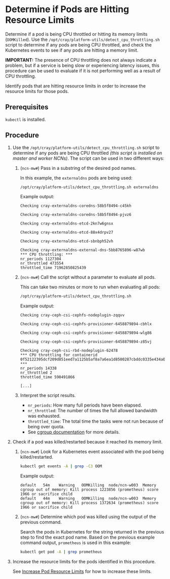 # Determine if Pods are Hitting Resource Limits

Determine if a pod is being CPU throttled or hitting its memory limits (`OOMKilled`).
Use the `/opt/cray/platform-utils/detect_cpu_throttling.sh` script to determine if any pods are being CPU throttled, and check the Kubernetes events to see if any pods are hitting a memory limit.

**IMPORTANT:** The presence of CPU throttling does not always indicate a problem, but if a service is being slow or experiencing latency issues,
this procedure can be used to evaluate if it is not performing well as a result of CPU throttling.

Identify pods that are hitting resource limits in order to increase the resource limits for those pods.

## Prerequisites

`kubectl` is installed.

## Procedure

1. Use the `/opt/cray/platform-utils/detect_cpu_throttling.sh` script to determine if any pods are being CPU throttled _(this script is installed on master and worker NCNs)_.  The script can be used in two different ways:

    1. (`ncn-mw#`) Pass in a substring of the desired pod names.

       In this example, the `externaldns` pods are being used:

       ```bash
       /opt/cray/platform-utils/detect_cpu_throttling.sh externaldns
       ```

       Example output:

       ```text
       Checking cray-externaldns-coredns-58b5f8494-c45kh

       Checking cray-externaldns-coredns-58b5f8494-pjvz6

       Checking cray-externaldns-etcd-2kn7w6gnsx

       Checking cray-externaldns-etcd-88x4drpv27

       Checking cray-externaldns-etcd-sbnbph52vh

       Checking cray-externaldns-external-dns-5bb8765896-w87wb
       *** CPU throttling: ***
       nr_periods 1127304
       nr_throttled 473554
       throttled_time 71962850825439
       ```

    1. (`ncn-mw#`) Call the script without a parameter to evaluate all pods.

       This can take two minutes or more to run when evaluating all pods:

       ```bash
       /opt/cray/platform-utils/detect_cpu_throttling.sh
       ```

       Example output:

       ```text
       Checking cray-ceph-csi-cephfs-nodeplugin-zqqvv

       Checking cray-ceph-csi-cephfs-provisioner-6458879894-cbhlx

       Checking cray-ceph-csi-cephfs-provisioner-6458879894-wlg86

       Checking cray-ceph-csi-cephfs-provisioner-6458879894-z85vj

       Checking cray-ceph-csi-rbd-nodeplugin-62478
       *** CPU throttling for containerid 0f52122395dcf209d851eed7a1125b5af8a7a6ea1d8500287cbddc0335e434a0: ***
       nr_periods 14338
       nr_throttled 2
       throttled_time 590491866

       [...]
       ```

    1. Interpret the script results.

       * `nr_periods`: How many full periods have been elapsed.
       * `nr_throttled`: The number of times the full allowed bandwidth was exhausted.
       * `throttled_time`: The total time the tasks were not run because of being over quota.
       * See [cgroup documentation](https://kernel.googlesource.com/pub/scm/linux/kernel/git/glommer/memcg/+/cpu_stat/Documentation/cgroups/cpu.txt) for more details.

1. Check if a pod was killed/restarted because it reached its memory limit.

    1. (`ncn-mw#`) Look for a Kubernetes event associated with the pod being killed/restarted.

       ```bash
       kubectl get events -A | grep -C3 OOM
       ```

       Example output:

       ```text
       default   54m    Warning   OOMKilling  node/ncn-w003  Memory cgroup out of memory: Kill process 1223856 (prometheus) score 1966 or sacrifice child
       default   44m    Warning   OOMKilling  node/ncn-w003  Memory cgroup out of memory: Kill process 1372634 (prometheus) score 1966 or sacrifice child
       ```

    1. (`ncn-mw#`) Determine which pod was killed using the output of the previous command.

       Search the pods in Kubernetes for the string returned in the previous step to find the exact pod name.
       Based on the previous example command output, `prometheus` is used in this example:

       ```bash
       kubectl get pod -A | grep prometheus
       ```

1. Increase the resource limits for the pods identified in this procedure.

    See [Increase Pod Resource Limits](Increase_Pod_Resource_Limits.md) for how to increase these limits.
